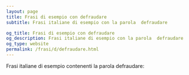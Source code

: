```yaml
---
layout: page
title: Frasi di esempio con defraudare 
subtitle: Frasi italiane di esempio con la parola  defraudare

og_title: Frasi di esempio con defraudare 
og_description: Frasi italiane di esempio con la parola  defraudare
og_type: website
permalink: /frasi/d/defraudare.html
---
```


Frasi italiane di esempio contenenti la parola defraudare:


